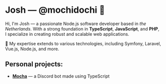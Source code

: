 # Josh &mdash; @mochidochi 📌

Hi, I'm Josh &mdash; a passionate Node.js software developer based in _the Netherlands_. 
With a strong foundation in **TypeScript**, **JavaScript**, and **PHP**, I specialize in creating robust and scalable web applications. 

🌱 My expertise extends to various technologies, including Symfony, Laravel, Vue.js, Node.js, and more. 
## Personal projects:

- **[Mocha](https://github.com/mochidochi/Chocolate)** &mdash; a Discord bot made using TypeScript
